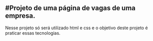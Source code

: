 #Projeto de uma página de vagas de uma empresa.
---
Nesse projeto só será utilizado html e css e o objetivo deste projeto é praticar essas tecnologias. 
